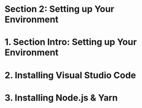 # Section 2: Setting up Your Environment

# 1. Section Intro: Setting up Your Environment

# 2. Installing Visual Studio Code

# 3. Installing Node.js & Yarn